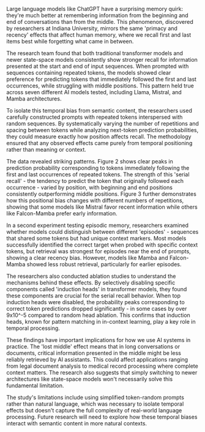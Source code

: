 Large language models like ChatGPT have a surprising memory quirk: they're much better at remembering information from the beginning and end of conversations than from the middle. This phenomenon, discovered by researchers at Indiana University, mirrors the same 'primacy and recency' effects that affect human memory, where we recall first and last items best while forgetting what came in between.

The research team found that both traditional transformer models and newer state-space models consistently show stronger recall for information presented at the start and end of input sequences. When prompted with sequences containing repeated tokens, the models showed clear preference for predicting tokens that immediately followed the first and last occurrences, while struggling with middle positions. This pattern held true across seven different AI models tested, including Llama, Mistral, and Mamba architectures.

To isolate this temporal bias from semantic content, the researchers used carefully constructed prompts with repeated tokens interspersed with random sequences. By systematically varying the number of repetitions and spacing between tokens while analyzing next-token prediction probabilities, they could measure exactly how position affects recall. The methodology ensured that any observed effects came purely from temporal positioning rather than meaning or context.

The data revealed striking patterns. Figure 2 shows clear peaks in prediction probability corresponding to tokens immediately following the first and last occurrences of repeated tokens. The strength of this 'serial recall' - the tendency to predict the token that originally followed each occurrence - varied by position, with beginning and end positions consistently outperforming middle positions. Figure 3 further demonstrates how this positional bias changes with different numbers of repetitions, showing that some models like Mistral favor recent information while others like Falcon-Mamba prefer early information.

In a second experiment testing episodic memory, researchers examined whether models could distinguish between different 'episodes' - sequences that shared some tokens but had unique context markers. Most models successfully identified the correct target when probed with specific context tokens, but retrieval was strongest for episodes near the end of prompts, showing a clear recency bias. However, models like Mamba and Falcon-Mamba showed less robust retrieval, particularly for earlier episodes.

The researchers also conducted ablation studies to understand the mechanisms behind these effects. By selectively disabling specific components called 'induction heads' in transformer models, they found these components are crucial for the serial recall behavior. When top induction heads were disabled, the probability peaks corresponding to correct token predictions dropped significantly - in some cases by over 9x10^-5 compared to random head ablation. This confirms that induction heads, known for pattern matching in in-context learning, play a key role in temporal processing.

These findings have important implications for how we use AI systems in practice. The 'lost middle' effect means that in long conversations or documents, critical information presented in the middle might be less reliably retrieved by AI assistants. This could affect applications ranging from legal document analysis to medical record processing where complete context matters. The research also suggests that simply switching to newer architectures like state-space models won't necessarily solve this fundamental limitation.

The study's limitations include using simplified token-random prompts rather than natural language, which was necessary to isolate temporal effects but doesn't capture the full complexity of real-world language processing. Future research will need to explore how these temporal biases interact with semantic content in more natural contexts.